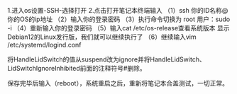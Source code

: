 1.进入os设置-SSH-选择打开
2.点击打开笔记本终端输入
（1）ssh 你的ID名称@你的OS的ip地址
（2）输入你的登录密码
（3）执行命令切换为 root 用户：sudo -i
（4）重新输入你的登录密码
（5）输入cat /etc/os-release查看系统版本
显示Debian12的Linux发行版，我们就可以继续执行了
（6）继续输入vim /etc/systemd/logind.conf

将HandleLidSwitch的值从suspend改为ignore并将HandleLidSwitch、LidSwitchIgnoreInhibited前面的注释符号#删除。

保存完毕后输入（reboot），系统重启之后，重新将笔记本合盖测试，一切正常。
